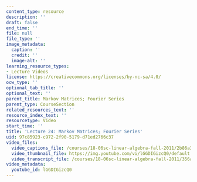 ```yaml
---
content_type: resource
description: ''
draft: false
end_time: ''
file: null
file_type: ''
image_metadata:
  caption: ''
  credit: ''
  image-alt: ''
learning_resource_types:
- Lecture Videos
license: https://creativecommons.org/licenses/by-nc-sa/4.0/
ocw_type: ''
optional_tab_title: ''
optional_text: ''
parent_title: Markov Matrices; Fourier Series
parent_type: CourseSection
related_resources_text: ''
resource_index_text: ''
resourcetype: Video
start_time: ''
title: 'Lecture 24: Markov Matrices; Fourier Series'
uid: 97c85923-c972-2f90-5179-d71ed2766c37
video_files:
  video_captions_file: /courses/18-06sc-linear-algebra-fall-2011/2b86a380169d5ae1a29ce9616aa20e0a_lGGDIGizcQ0.vtt
  video_thumbnail_file: https://img.youtube.com/vi/lGGDIGizcQ0/default.jpg
  video_transcript_file: /courses/18-06sc-linear-algebra-fall-2011/356a14ba7120b532a1f9419c704614a1_lGGDIGizcQ0.pdf
video_metadata:
  youtube_id: lGGDIGizcQ0
---
```

